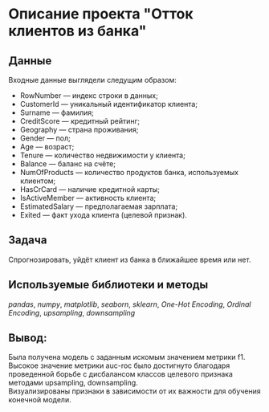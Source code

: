 # Описание проекта "Отток клиентов из банка"


## Данные

Входные данные выглядели следущим образом:

- RowNumber — индекс строки в данных;
- CustomerId — уникальный идентификатор клиента;
- Surname — фамилия;
- CreditScore — кредитный рейтинг;
- Geography — страна проживания;
- Gender — пол;
- Age — возраст;
- Tenure — количество недвижимости у клиента;
- Balance — баланс на счёте;
- NumOfProducts — количество продуктов банка, используемых клиентом;
- HasCrCard — наличие кредитной карты;
- IsActiveMember — активность клиента;
- EstimatedSalary — предполагаемая зарплата;
- Exited — факт ухода клиента (целевой признак).

## Задача

Спрогнозировать, уйдёт клиент из банка в ближайшее время или нет.

## Используемые библиотеки и методы

*pandas*,
*numpy*,
*matplotlib*,
*seaborn*,
*sklearn*,
*One-Hot Encoding*,
*Ordinal Encoding*,
*upsampling*,
*downsampling*

## Вывод:

Была получена модель с заданным искомым значением метрики f1.   
Высокое значение метрики auc-roc было достигнуто благодаря проведенной борьбе с дисбалансом классов целевого признака методами upsampling, downsampling.   
Визуализированы признаки в зависимости от их важности для обучения конечной модели.
